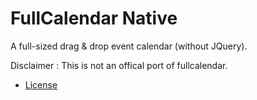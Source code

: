 # FullCalendar Native 

A full-sized drag & drop event calendar (without JQuery).

Disclaimer : This is not an offical port of fullcalendar.

- [License](LICENSE.txt)
